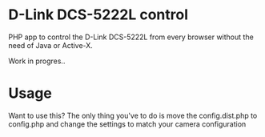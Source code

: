 D-Link DCS-5222L control
========================

PHP app to control the D-Link DCS-5222L from every browser
without the need of Java or Active-X.

Work in progres..

Usage
=====
Want to use this?
The only thing you've to do is move the config.dist.php to config.php
and change the settings to match your camera configuration

